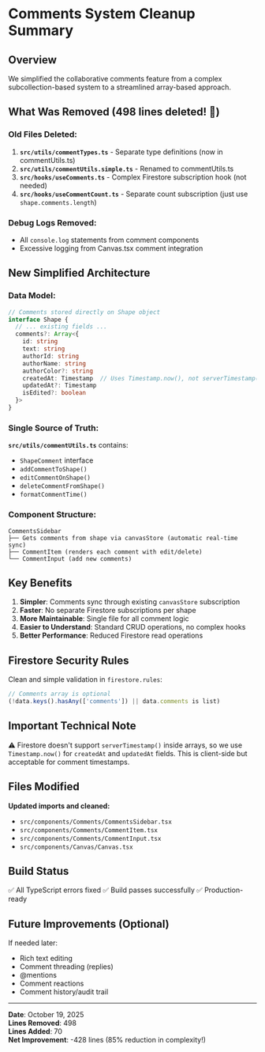 # Comments System Cleanup Summary

## Overview
We simplified the collaborative comments feature from a complex subcollection-based system to a streamlined array-based approach.

## What Was Removed (498 lines deleted! 🎉)

### Old Files Deleted:
1. **`src/utils/commentTypes.ts`** - Separate type definitions (now in commentUtils.ts)
2. **`src/utils/commentUtils.simple.ts`** - Renamed to commentUtils.ts
3. **`src/hooks/useComments.ts`** - Complex Firestore subscription hook (not needed)
4. **`src/hooks/useCommentCount.ts`** - Separate count subscription (just use `shape.comments.length`)

### Debug Logs Removed:
- All `console.log` statements from comment components
- Excessive logging from Canvas.tsx comment integration

## New Simplified Architecture

### Data Model:
```typescript
// Comments stored directly on Shape object
interface Shape {
  // ... existing fields ...
  comments?: Array<{
    id: string
    text: string
    authorId: string
    authorName: string
    authorColor?: string
    createdAt: Timestamp  // Uses Timestamp.now(), not serverTimestamp()
    updatedAt?: Timestamp
    isEdited?: boolean
  }>
}
```

### Single Source of Truth:
**`src/utils/commentUtils.ts`** contains:
- `ShapeComment` interface
- `addCommentToShape()`
- `editCommentOnShape()`
- `deleteCommentFromShape()`
- `formatCommentTime()`

### Component Structure:
```
CommentsSidebar
├── Gets comments from shape via canvasStore (automatic real-time sync)
├── CommentItem (renders each comment with edit/delete)
└── CommentInput (add new comments)
```

## Key Benefits

1. **Simpler**: Comments sync through existing `canvasStore` subscription
2. **Faster**: No separate Firestore subscriptions per shape
3. **More Maintainable**: Single file for all comment logic
4. **Easier to Understand**: Standard CRUD operations, no complex hooks
5. **Better Performance**: Reduced Firestore read operations

## Firestore Security Rules

Clean and simple validation in `firestore.rules`:
```javascript
// Comments array is optional
(!data.keys().hasAny(['comments']) || data.comments is list)
```

## Important Technical Note

⚠️ Firestore doesn't support `serverTimestamp()` inside arrays, so we use `Timestamp.now()` for `createdAt` and `updatedAt` fields. This is client-side but acceptable for comment timestamps.

## Files Modified

**Updated imports and cleaned:**
- `src/components/Comments/CommentsSidebar.tsx`
- `src/components/Comments/CommentItem.tsx`
- `src/components/Comments/CommentInput.tsx`
- `src/components/Canvas/Canvas.tsx`

## Build Status

✅ All TypeScript errors fixed
✅ Build passes successfully
✅ Production-ready

## Future Improvements (Optional)

If needed later:
- Rich text editing
- Comment threading (replies)
- @mentions
- Comment reactions
- Comment history/audit trail

---

**Date**: October 19, 2025  
**Lines Removed**: 498  
**Lines Added**: 70  
**Net Improvement**: -428 lines (85% reduction in complexity!)

